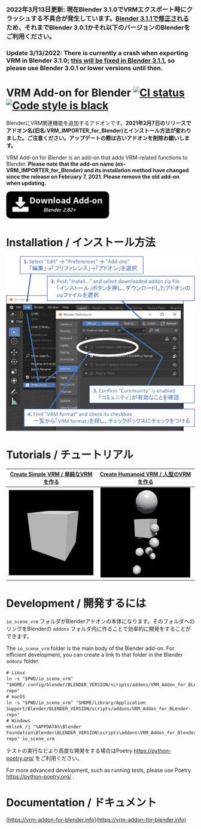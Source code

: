 ### 2022年3月13日更新: 現在Blender 3.1.0でVRMエクスポート時にクラッシュする不具合が発生しています。<a href="https://developer.blender.org/T96294">Blender 3.1.1で修正される</a>ため、それまでBlender 3.0.1かそれ以下のバージョンのBlenderをご利用ください。

### Update 3/13/2022: There is currently a crash when exporting VRM in Blender 3.1.0; <a href="https://developer.blender.org/T96294">this will be fixed in Blender 3.1.1</a>, so please use Blender 3.0.1 or lower versions until then.

# VRM Add-on for Blender <a href="https://github.com/saturday06/VRM_Addon_for_Blender/actions"><img alt="CI status" src="https://github.com/saturday06/VRM_Addon_for_Blender/actions/workflows/test.yml/badge.svg"></a> <a href="https://github.com/psf/black"><img alt="Code style is black" src="https://img.shields.io/badge/code%20style-black-000000.svg"></a>

BlenderにVRM関連機能を追加するアドオンです。<strong>2021年2月7日のリリースでアドオン名(旧名:VRM_IMPORTER_for_Blender)とインストール方法が変わりました。ご注意ください。アップデートの際は古いアドオンを削除お願いします。</strong>


VRM Add-on for Blender is an add-on that adds VRM-related functions to Blender.
<strong>Please note that the add-on name (ex-VRM_IMPORTER_for_Blender) and its installation method have changed since the release on February 7, 2021. Please remove the old add-on when updating.</strong>

<a alt="Download add-on for Blender 2.82+" href="https://github.com/saturday06/VRM_Addon_for_Blender/raw/release-archive/VRM_Addon_for_Blender-release.zip"><img src="./docs/download_button.png"></a>

# Installation / インストール方法

<img src="./docs/installation.png">

# Tutorials / チュートリアル

| [Create Simple VRM / 単純なVRMを作る](https://vrm-addon-for-blender.info/en/create-simple-vrm-from-scratch?locale_redirection) | [Create Humanoid VRM / 人型のVRMを作る](https://vrm-addon-for-blender.info/en/create-humanoid-vrm-from-scratch?locale_redirection) |
| :---: | :---: |
| [![](./docs/website/static/images/simple.gif)](https://vrm-addon-for-blender.info/en/create-simple-vrm-from-scratch?locale_redirection) | [![](./docs/website/static/images/humanoid.gif)](https://vrm-addon-for-blender.info/en/create-humanoid-vrm-from-scratch?locale_redirection) |

# Development / 開発するには

`io_scene_vrm` フォルダがBlenderアドオンの本体になります。そのフォルダへのリンクをBlenderの `addons` フォルダ内に作ることで効率的に開発をすることができます。

The `io_scene_vrm` folder is the main body of the Blender add-on. For efficient development, you can create a link to that folder in the Blender `addons` folder.

```
# Linux
ln -s "$PWD/io_scene_vrm" "$HOME/.config/blender/BLENDER_VERSION/scripts/addons/VRM_Addon_for_BLender-repo"
# macOS
ln -s "$PWD/io_scene_vrm" "$HOME/Library/Application Support/Blender/BLENDER_VERSION/scripts/addons/VRM_Addon_for_BLender-repo"
# Windows
mklink /j "%APPDATA%\Blender Foundation\Blender\BLENDER_VERSION\scripts\addons\VRM_Addon_for_Blender-repo" io_scene_vrm
```

テストの実行などより高度な開発をする場合はPoetry https://python-poetry.org/ をご利用ください。

For more advanced development, such as running tests, please use Poetry https://python-poetry.org/ .

# Documentation / ドキュメント

[https://vrm-addon-for-blender.info](https://vrm-addon-for-blender.info)
